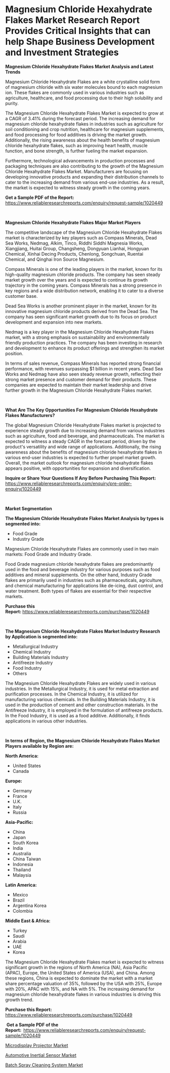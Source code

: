 <p><h1>Magnesium Chloride Hexahydrate Flakes Market Research Report Provides Critical Insights that can help Shape Business Development and Investment Strategies</h1></p><p><strong>Magnesium Chloride Hexahydrate Flakes Market Analysis and Latest Trends</strong></p>
<p><p>Magnesium Chloride Hexahydrate Flakes are a white crystalline solid form of magnesium chloride with six water molecules bound to each magnesium ion. These flakes are commonly used in various industries such as agriculture, healthcare, and food processing due to their high solubility and purity.</p><p>The Magnesium Chloride Hexahydrate Flakes Market is expected to grow at a CAGR of 3.41% during the forecast period. The increasing demand for magnesium chloride hexahydrate flakes in industries such as agriculture for soil conditioning and crop nutrition, healthcare for magnesium supplements, and food processing for food additives is driving the market growth. Additionally, the rising awareness about the health benefits of magnesium chloride hexahydrate flakes, such as improving heart health, muscle function, and bone strength, is further fueling the market expansion.</p><p>Furthermore, technological advancements in production processes and packaging techniques are also contributing to the growth of the Magnesium Chloride Hexahydrate Flakes Market. Manufacturers are focusing on developing innovative products and expanding their distribution channels to cater to the increasing demand from various end-use industries. As a result, the market is expected to witness steady growth in the coming years.</p></p>
<p><strong>Get a Sample PDF of the Report:&nbsp;</strong> <a href="https://www.reliableresearchreports.com/enquiry/request-sample/1020449">https://www.reliableresearchreports.com/enquiry/request-sample/1020449</a></p>
<p>&nbsp;</p>
<p><strong>Magnesium Chloride Hexahydrate Flakes Major Market Players</strong></p>
<p><p>The competitive landscape of the Magnesium Chloride Hexahydrate Flakes market is characterized by key players such as Compass Minerals, Dead Sea Works, Nedmag, Alkim, Tinco, Riddhi Siddhi Magnesia Works, Xiangjiang, Huitai Group, Changsheng, Dongyuan Lianhai, Hongyuan Chemical, Xinhai Decing Products, Chenlong, Songchuan, Ruentai Chemical, and Qinghai Iron Source Magnesium.</p><p>Compass Minerals is one of the leading players in the market, known for its high-quality magnesium chloride products. The company has seen steady market growth over the years and is expected to continue its growth trajectory in the coming years. Compass Minerals has a strong presence in key regions and a wide distribution network, enabling it to cater to a diverse customer base.</p><p>Dead Sea Works is another prominent player in the market, known for its innovative magnesium chloride products derived from the Dead Sea. The company has seen significant market growth due to its focus on product development and expansion into new markets.</p><p>Nedmag is a key player in the Magnesium Chloride Hexahydrate Flakes market, with a strong emphasis on sustainability and environmentally friendly production practices. The company has been investing in research and development to enhance its product offerings and strengthen its market position.</p><p>In terms of sales revenue, Compass Minerals has reported strong financial performance, with revenues surpassing $1 billion in recent years. Dead Sea Works and Nedmag have also seen steady revenue growth, reflecting their strong market presence and customer demand for their products. These companies are expected to maintain their market leadership and drive further growth in the Magnesium Chloride Hexahydrate Flakes market.</p></p>
<p>&nbsp;</p>
<p><strong>What Are The Key Opportunities For Magnesium Chloride Hexahydrate Flakes Manufacturers?</strong></p>
<p><p>The global Magnesium Chloride Hexahydrate Flakes market is projected to experience steady growth due to increasing demand from various industries such as agriculture, food and beverage, and pharmaceuticals. The market is expected to witness a steady CAGR in the forecast period, driven by the product's versatility and wide range of applications. Additionally, the rising awareness about the benefits of magnesium chloride hexahydrate flakes in various end-user industries is expected to further propel market growth. Overall, the market outlook for magnesium chloride hexahydrate flakes appears positive, with opportunities for expansion and diversification.</p></p>
<p><strong>Inquire or Share Your Questions If Any Before Purchasing This Report:</strong> <a href="https://www.reliableresearchreports.com/enquiry/pre-order-enquiry/1020449">https://www.reliableresearchreports.com/enquiry/pre-order-enquiry/1020449</a></p>
<p>&nbsp;</p>
<p><strong>Market Segmentation</strong></p>
<p><strong>The Magnesium Chloride Hexahydrate Flakes Market Analysis by types is segmented into:</strong></p>
<p><ul><li>Food Grade</li><li>Industry Grade</li></ul></p>
<p><p>Magnesium Chloride Hexahydrate Flakes are commonly used in two main markets: Food Grade and Industry Grade. </p><p>Food Grade magnesium chloride hexahydrate flakes are predominantly used in the food and beverage industry for various purposes such as food additives and mineral supplements. On the other hand, Industry Grade flakes are primarily used in industries such as pharmaceuticals, agriculture, and chemical manufacturing for applications like de-icing, dust control, and water treatment. Both types of flakes are essential for their respective markets.</p></p>
<p><strong>Purchase this Report:&nbsp;</strong><a href="https://www.reliableresearchreports.com/purchase/1020449">https://www.reliableresearchreports.com/purchase/1020449</a></p>
<p>&nbsp;</p>
<p><strong>The Magnesium Chloride Hexahydrate Flakes Market Industry Research by Application is segmented into:</strong></p>
<p><ul><li>Metallurgical Industry</li><li>Chemical Industry</li><li>Building Materials Industry</li><li>Antifreeze Industry</li><li>Food Industry</li><li>Others</li></ul></p>
<p><p>The Magnesium Chloride Hexahydrate Flakes are widely used in various industries. In the Metallurgical Industry, it is used for metal extraction and purification processes. In the Chemical Industry, it is utilized for manufacturing various chemicals. In the Building Materials Industry, it is used in the production of cement and other construction materials. In the Antifreeze Industry, it is employed in the formulation of antifreeze products. In the Food Industry, it is used as a food additive. Additionally, it finds applications in various other industries.</p></p>
<p>&nbsp;</p>
<p><strong>In terms of Region, the Magnesium Chloride Hexahydrate Flakes Market Players available by Region are:</strong></p>
<p>
    <p> <strong> North America: </strong>
        <ul>
            <li>United States</li>
            <li>Canada</li>
        </ul>
        </p> 
    <p> <strong> Europe: </strong>
        <ul>
            <li>Germany</li>
            <li>France</li>
            <li>U.K.</li>
            <li>Italy</li>
            <li>Russia</li>
        </ul>
        </p> 
    <p> <strong> Asia-Pacific: </strong>
        <ul>
            <li>China</li>
            <li>Japan</li>
            <li>South Korea</li>
            <li>India</li>
            <li>Australia</li>
            <li>China Taiwan</li>
            <li>Indonesia</li>
            <li>Thailand</li>
            <li>Malaysia</li>
        </ul>
        </p> 
    <p> <strong> Latin America: </strong>
        <ul>
            <li>Mexico</li>
            <li>Brazil</li>
            <li>Argentina Korea</li>
            <li>Colombia</li>
        </ul>
        </p> 
    <p> <strong> Middle East & Africa: </strong>
        <ul>
            <li>Turkey</li>
            <li>Saudi</li>
            <li>Arabia</li>
            <li>UAE</li>
            <li>Korea</li>
        </ul>
    </p>
    </p>
<p><p>The Magnesium Chloride Hexahydrate Flakes market is expected to witness significant growth in the regions of North America (NA), Asia Pacific (APAC), Europe, the United States of America (USA), and China. Among these regions, China is expected to dominate the market with a market share percentage valuation of 35%, followed by the USA with 25%, Europe with 20%, APAC with 15%, and NA with 5%. The increasing demand for magnesium chloride hexahydrate flakes in various industries is driving this growth trend.</p></p>
<p><strong>Purchase this Report: </strong><a href="https://www.reliableresearchreports.com/purchase/1020449">https://www.reliableresearchreports.com/purchase/1020449</a></p>
<p>&nbsp;<strong>Get a Sample PDF of the Report:&nbsp;&nbsp;</strong><a href="https://www.reliableresearchreports.com/enquiry/request-sample/1020449">https://www.reliableresearchreports.com/enquiry/request-sample/1020449</a></p>
<p><strong></strong></p>
<p><p><a href="https://view.publitas.com/reportprime-1/microdisplay-projector-market-provides-a-comprehensive-analysis-including-a-macro-overview-of-the-market-as-well-as-micro-details-such-as-market-size-and-competitive-landscape/">Microdisplay Projector Market</a></p><p><a href="https://view.publitas.com/reportprime-1/automotive-inertial-sensor-market-size-global-industry-overview-market-segmentation-and-forecast-2023-to-2030/">Automotive Inertial Sensor Market</a></p><p><a href="https://view.publitas.com/reportprime-1/batch-spray-cleaning-system-market-size-growth-and-forecast-from-2023-2030/">Batch Spray Cleaning System Market</a></p></p>